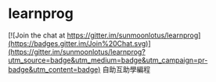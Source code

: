 # learnprog

[![Join the chat at https://gitter.im/sunmoonlotus/learnprog](https://badges.gitter.im/Join%20Chat.svg)](https://gitter.im/sunmoonlotus/learnprog?utm_source=badge&utm_medium=badge&utm_campaign=pr-badge&utm_content=badge)
自助互助學編程
